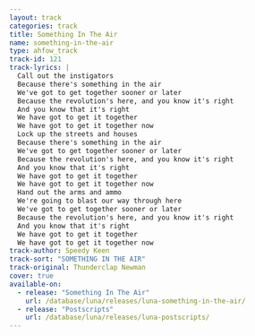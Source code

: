 ```yaml
---
layout: track
categories: track
title: Something In The Air
name: something-in-the-air
type: ahfow_track
track-id: 121
track-lyrics: |
  Call out the instigators
  Because there's something in the air
  We've got to get together sooner or later
  Because the revolution's here, and you know it's right
  And you know that it's right
  We have got to get it together
  We have got to get it together now
  Lock up the streets and houses
  Because there's something in the air
  We've got to get together sooner or later
  Because the revolution's here, and you know it's right
  And you know that it's right
  We have got to get it together
  We have got to get it together now
  Hand out the arms and ammo
  We're going to blast our way through here
  We've got to get together sooner or later
  Because the revolution's here, and you know it's right
  And you know that it's right
  We have got to get it together
  We have got to get it together now
track-author: Speedy Keen
track-sort: "SOMETHING IN THE AIR"
track-original: Thunderclap Newman
cover: true
available-on:
  - release: "Something In The Air"
    url: /database/luna/releases/luna-something-in-the-air/
  - release: "Postscripts"
    url: /database/luna/releases/luna-postscripts/
---
```

